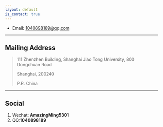 ```yaml
---
layout: default
is_contact: true
---
```


* Email: [1040898189@qq.com](mailto:1040898189@qq.com)


---

## Mailing Address

> 111 Zhenzhen Building, Shanghai Jiao Tong University, 800 Dongchuan Road
>
> Shanghai, 200240
>
> P.R. China

---

## Social

1. Wechat: **AmazingMing5301**
2. QQ:**1040898189**

